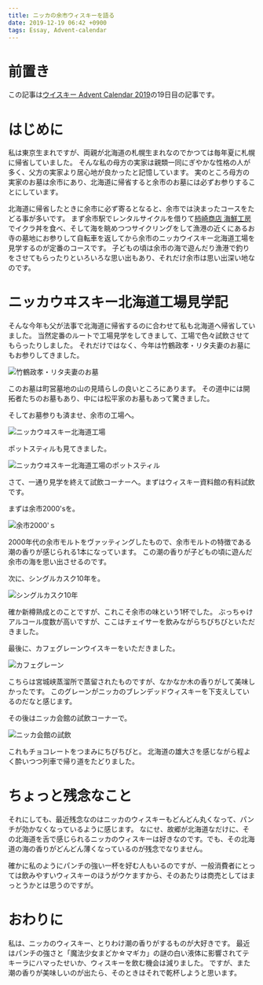 ```yaml
---
title: ニッカの余市ウィスキーを語る
date: 2019-12-19 06:42 +0900
tags: Essay, Advent-calendar
---
```


# 前置き

この記事は[ウイスキー Advent Calendar 2019](https://adventar.org/calendars/4162)の19日目の記事です。

# はじめに

私は東京生まれですが、両親が北海道の札幌生まれなのでかつては毎年夏に札幌に帰省していました。
そんな私の母方の実家は親類一同にぎやかな性格の人が多く、父方の実家より居心地が良かったと記憶しています。
実のところ母方の実家のお墓は余市にあり、北海道に帰省すると余市のお墓には必ずお参りすることにしています。

北海道に帰省したときに余市に必ず寄るとなると、余市では決まったコースをたどる事が多いです。
まず余市駅でレンタルサイクルを借りて[柿崎商店 海鮮工房](https://tabelog.com/hokkaido/A0106/A010602/1000224/)でイクラ丼を食べ、そして海を眺めつつサイクリングをして漁港の近くにあるお寺の墓地にお参りして自転車を返してから余市のニッカウイスキー北海道工場を見学するのが定番のコースです。
子どもの頃は余市の海で遊んだり漁港で釣りをさせてもらったりといろいろな思い出もあり、それだけ余市は思い出深い地なのです。

# ニッカウヰスキー北海道工場見学記

そんな今年も父が法事で北海道に帰省するのに合わせて私も北海道へ帰省していました。
当然定番のルートで工場見学をしてきまして、工場で色々試飲させてもらったりしました。
それだけではなく、今年は竹鶴政孝・リタ夫妻のお墓にもお参りしてきました。

![竹鶴政孝・リタ夫妻のお墓](tomb.jpg)

このお墓は町営墓地の山の見晴らしの良いところにあります。
その道中には開拓者たちのお墓もあり、中には松平家のお墓もあって驚きました。

そしてお墓参りも済ませ、余市の工場へ。

![ニッカウヰスキー北海道工場](nikka.jpg)

ポットスティルも見てきました。

![ニッカウヰスキー北海道工場のポットスティル](pot.jpg)

さて、一通り見学を終えて試飲コーナーへ。まずはウィスキー資料館の有料試飲です。

まずは余市2000'sを。

![余市2000'ｓ](yoichi-2000s.jpg)

2000年代の余市モルトをヴァッティングしたもので、余市モルトの特徴である潮の香りが感じられる1本になっています。
この潮の香りが子どもの頃に遊んだ余市の海を思い出させるのです。

次に、シングルカスク10年を。

![シングルカスク10年](yoichi-10yo.jpg)

確か新樽熟成とのことですが、これこそ余市の味という1杯でした。
ぶっちゃけアルコール度数が高いですが、ここはチェイサーを飲みながらちびちびといただきました。

最後に、カフェグレーンウイスキーをいただきました。

![カフェグレーン](grain.jpg)

こちらは宮城峡蒸溜所で蒸留されたものですが、なかなか木の香りがして美味しかったです。
このグレーンがニッカのブレンデッドウィスキーを下支えしているのだなと感じます。

その後はニッカ会館の試飲コーナーで。

![ニッカ会館の試飲](shiin.jpg)

これもチョコレートをつまみにちびちびと。
北海道の雄大さを感じながら程よく酔いつつ列車で帰り道をたどりました。

# ちょっと残念なこと

それにしても、最近残念なのはニッカのウィスキーもどんどん丸くなって、パンチが効かなくなっているように感じます。
なにせ、故郷が北海道なだけに、その北海道を舌で感じられるニッカのウィスキーは好きなのです。でも、その北海道の海の香りがどんどん薄くなっているのが残念でなりません。

確かに私のようにパンチの強い一杯を好む人もいるのですが、一般消費者にとっては飲みやすいウィスキーのほうがウケますから、そのあたりは商売としてはまっとうかとは思うのですが。

# おわりに

私は、ニッカのウィスキー、とりわけ潮の香りがするものが大好きです。
最近はパンチの強さと「魔法少女まどか☆マギカ」の謎の白い液体に影響されてテキーラにハマったせいか、ウィスキーを飲む機会は減りました。
ですが、また潮の香りが美味しいのが出たら、そのときはそれで乾杯しようと思います。